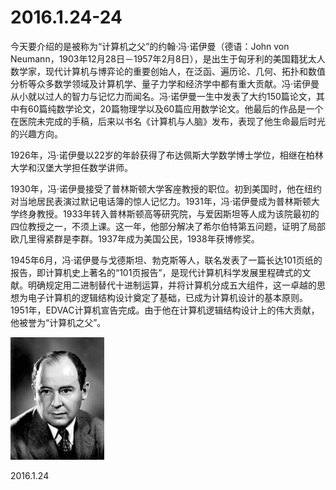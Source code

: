 2016.1.24-24
============
今天要介绍的是被称为“计算机之父”的约翰·冯·诺伊曼（德语：John von Neumann，1903年12月28日－1957年2月8日），是出生于匈牙利的美国籍犹太人数学家，现代计算机与博弈论的重要创始人，在泛函、遍历论、几何、拓扑和数值分析等众多数学领域及计算机学、量子力学和经济学中都有重大贡献。冯·诺伊曼从小就以过人的智力与记忆力而闻名。冯·诺伊曼一生中发表了大约150篇论文，其中有60篇纯数学论文，20篇物理学以及60篇应用数学论文。他最后的作品是一个在医院未完成的手稿，后来以书名《计算机与人脑》发布，表现了他生命最后时光的兴趣方向。

1926年，冯·诺伊曼以22岁的年龄获得了布达佩斯大学数学博士学位，相继在柏林大学和汉堡大学担任数学讲师。

1930年，冯·诺伊曼接受了普林斯顿大学客座教授的职位。初到美国时，他在纽约对当地居民表演过默记电话簿的惊人记忆力。1931年，冯·诺伊曼成为普林斯顿大学终身教授。1933年转入普林斯顿高等研究院，与爱因斯坦等人成为该院最初的四位教授之一，不须上课。这一年，他部分解决了希尔伯特第五问题，证明了局部欧几里得紧群是李群。1937年成为美国公民，1938年获博修奖。

1945年6月，冯·诺伊曼与戈德斯坦、勃克斯等人，联名发表了一篇长达101页纸的报告，即计算机史上著名的“101页报告”，是现代计算机科学发展里程碑式的文献。明确规定用二进制替代十进制运算，并将计算机分成五大组件，这一卓越的思想为电子计算机的逻辑结构设计奠定了基础，已成为计算机设计的基本原则。1951年，EDVAC计算机宣告完成。由于他在计算机逻辑结构设计上的伟大贡献，他被誉为“计算机之父”。

![](pic/14.gif)

2016.1.24